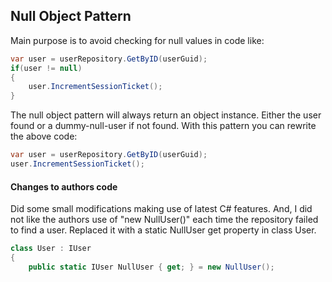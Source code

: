 ## Null Object Pattern
Main purpose is to avoid checking for null values in code like:
```C#
var user = userRepository.GetByID(userGuid);
if(user != null)
{
    user.IncrementSessionTicket();
}
```
The null object pattern will always return an object instance. Either the user found or a dummy-null-user if not found. 
With this pattern you can rewrite the above code:
```C#
var user = userRepository.GetByID(userGuid);
user.IncrementSessionTicket();
```
#### Changes to authors code
Did some small modifications making use of latest C# features. And, I did not like the 
authors use of "new NullUser()" each time the repository failed to find a user. 
Replaced it with a static NullUser get property in class User.
```C#
class User : IUser
{
    public static IUser NullUser { get; } = new NullUser();
```

